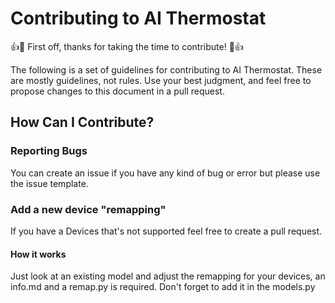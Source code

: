 # Contributing to AI Thermostat

:+1::tada: First off, thanks for taking the time to contribute! :tada::+1:

The following is a set of guidelines for contributing to AI Thermostat. These are mostly guidelines, not rules. Use your best judgment, and feel free to propose changes to this
document in a pull request.

## How Can I Contribute?

### Reporting Bugs

You can create an issue if you have any kind of bug or error but please use the issue template.

### Add a new device "remapping"

If you have a Devices that's not supported feel free to create a pull request.

#### How it works

Just look at an existing model and adjust the remapping for your devices, an info.md and a remap.py is required. Don't forget to add it in the models.py